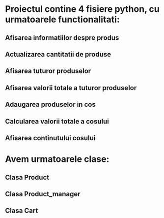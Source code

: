 # Proiectul contine 4 fisiere python, cu urmatoarele functionalitati:

## Afisarea informatiilor despre produs
## Actualizarea cantitatii de produse
## Afisarea tuturor produselor
## Afisarea valorii totale a tuturor produselor
## Adaugarea produselor in cos
## Calcularea valorii totale a cosului
## Afisarea continutului cosului

# Avem urmatoarele clase:

## Clasa Product
## Clasa Product_manager
## Clasa Cart
